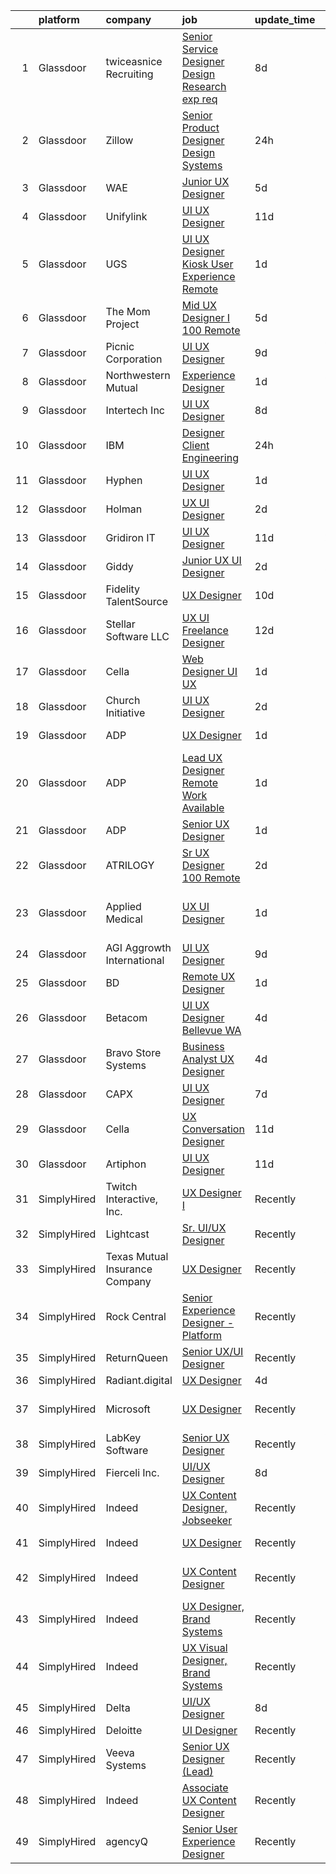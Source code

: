 

|    | platform    | company                        | job                                                                                                                                                                                                                                                                                                                                                                                                                                                                                                                                                                                                                                                                                                                                                                                                                                                                                                                                                                                                                                                                                                                                                                                                                                                                                                                                                                                                                                                                                                             | update_time   | location                   |
|---:|:------------|:-------------------------------|:----------------------------------------------------------------------------------------------------------------------------------------------------------------------------------------------------------------------------------------------------------------------------------------------------------------------------------------------------------------------------------------------------------------------------------------------------------------------------------------------------------------------------------------------------------------------------------------------------------------------------------------------------------------------------------------------------------------------------------------------------------------------------------------------------------------------------------------------------------------------------------------------------------------------------------------------------------------------------------------------------------------------------------------------------------------------------------------------------------------------------------------------------------------------------------------------------------------------------------------------------------------------------------------------------------------------------------------------------------------------------------------------------------------------------------------------------------------------------------------------------------------|:--------------|:---------------------------|
|  1 | Glassdoor   | twiceasnice Recruiting         | [Senior Service Designer  Design Research exp req ](https://www.glassdoor.com/partner/jobListing.htm?pos=130&ao=1110586&s=58&guid=00000181c2d37b63bc36584a65ae226a&src=GD_JOB_AD&t=SR&vt=w&ea=1&cs=1_f7ff0a77&cb=1656831049122&jobListingId=1007961798281&cpc=87034903B3AB482B&jrtk=3-0-1g71d6v1gjrrn801-1g71d6v22ghra800-87da3f9cb7f57cba--6NYlbfkN0AIiLXtwtv0BDns9BiY4ItblantFozdL6jLmLxNvS8mvgNhVHnAPNyrAq-Oa4lglJKKYaj2rBWUovcasuS4RddFJqa-Yxn2T7U0mRCvAYvjISDP8edSOHls5f1Ybe0xLU8TygcPv4ndMhJQwAyUfMlrTQb1e-TLJa3W9aC72RDLCtv7U6AXc4Ov184S5VdlTRshLwXqTvdxawZvEgfW0BNnU5M_QSR4Q8mQ8xEpy0TL76S0cFnS3J0bnrMNXPx3Sm3i42ojmP6YU0L1CBpeolC1N5wwzlXEcVPaZ80QxfwF7eYXr8RHTYeX45xWrXV2L2kMCXbiUj6lkHMAkj04eblVkVzYUkZbvjelsK6XwsyCXiVEZphNv_lminD6J357nv66sXHkIg_4GNsW0JNFxMEm8EPXM45h-IAFVYXsdC4VdWKGcuxaOq0pVDA9frqplZgD3GUofQ1Iy5RXL27PMJU3Da5-yFK1MjCnFw5s3PL2A6SAaa9HQzkD1HamiozJEOW8tPqXY9rgdUnRMqit4XvmNLFGx3aKDBihkdUb2hhgmKUO_ib4btsZ3ZPhJrTYbFTtZcnhzL_lCA%3D%3D)                                                                                                                                                                                                                                                                                                                                                                                                                                                                                                                                        | 8d            | New York State             |
|  2 | Glassdoor   | Zillow                         | [Senior Product Designer  Design Systems](https://www.glassdoor.com/partner/jobListing.htm?pos=126&ao=1110586&s=58&guid=00000181c2d37b63bc36584a65ae226a&src=GD_JOB_AD&t=SR&vt=w&cs=1_905226ee&cb=1656831049121&jobListingId=1007979080441&cpc=334ABAF5D42DC775&jrtk=3-0-1g71d6v1gjrrn801-1g71d6v22ghra800-ba3f6750aa802f40--6NYlbfkN0ANMurRYyPEXg08u6OamUd1Mvhk-zhFSGYIZgoJR86UvYL2v6MoUqae-sD5DnU21vpJD-mHMN10xAyCeArYeS0ODQXUbUf_yi6sNZEGJvlrYvcV1iRwZ0I-aTw-APycus1CobGciV2sKUiOGCvaKMx38yrFcdzefNhymaOUawJ1mhs6S8Wl1q5hYyg6RyAC0b3xnEzRgApgW0A_uC2XVTaYMzFFKaoitoD4W5cSqzIJf-VOE7HHjJg8aPebKt-DIkxZZRZJ3XaA1RSLC1w9twgnQJ1ZMhzfG1TFwWtkjHxoYjY0vsa1-uGHhriLbsuav83A5QJ2vg_jrl-pG_pBGZpPGRl586vsV7hdn93kHMUeS4bMrp-z74la3qxuzCcEnPq4UnzRBH9OUMqPRaL3XYJtuL_gpqOattnNp__DhCqHeRMfPEioRWwPk5g1BztfjyVTkV_oARfsZbqiGbGjRAYduxmEb9cfMgh4qKxtZEisMk0T_k18Id0uaspzG4Iwtr_b6LPOnvSFaO-Pcyc4fVpuTZo4Htjh7SkJbftr91zyhlFdWjrZmRZ-yzgaBnY-pxCfPymaOaMNTf5qG8QZSlS5apBteIhKz5KMaftv4AmkjRE2Np0pxmvEZTXVY76uveQa3zbyfX9ul--WCa1qnt6kb5ey_kU4mVO9wcT9_NqmAJl9IpT8laX2CXMgWFXCA2yuMDQQYPQ7l1C_7sUVWed3C0sQBbxCLLkxelUOcLDJNnMTkw6NtGwd5waXgtXEyc86TI0uB62-oTzatSlQlMN1S80D5V42fH1wrP48367TBI5zBGGZ6qdDrPUgmwXBL3sfqu1ctLXJcrffUV0VY_6yOSPBTXBazMuMG_PwT8k6eQO5UKl_nwywdMxH_HKJjrk%3D)                                                                                                                                                                                                                                     | 24h           | Remote                     |
|  3 | Glassdoor   | WAE                            | [Junior UX Designer](https://www.glassdoor.com/partner/jobListing.htm?pos=121&ao=1110586&s=58&guid=00000181c2d37b63bc36584a65ae226a&src=GD_JOB_AD&t=SR&vt=w&ea=1&cs=1_6caea078&cb=1656831049120&jobListingId=1007965660797&cpc=F793441F64F6F721&jrtk=3-0-1g71d6v1gjrrn801-1g71d6v22ghra800-a0faa841b9636158--6NYlbfkN0Bl9QJxqCZcWcAyXa034HOvbvet4oZucNDN581_ynRfl1w4Z2vSbYLN9J-8UY_LNbis_ahnIvu3LZzg0dHQhvYpikYSaQmSrDh-pRVEZq7olgA9Rdo3oFZ62Wo1_fs6FNnPGqQlfdhvIui1AJpL0-nPVHspIEnfXKUYk_X-lSPOg3qRd2wKNQsugmfAcHK8zbIoM2gQqr057TsSkHY_v3Nl29HlFEaniu5qMVdN8AECONgzdB6Uu0JH8KTKl6u5LLv3WwH4-ZUHwjHqN1i0IosUcouHYzLHA4zaRyR_6Lti6cllN1R6pNanE5dFTND8YQtKFJX5R2rH4awpS_psnohcgRQDkLWJbrU3G-xKy5Kl0HU7hHhH-OG6qHuHMNpP_sVSSCIsND8yAulp1sbqdAV4zzBNowp4vQCQhAHYv4o7fpDrf1Di6G6LOkJMHPSFnxCYasHhZ90O2SB6DcXi-r4AYFeM55A4HpzjM3s-PN4c55c98QhgzS5oqgaXiXGG1SI%3D)                                                                                                                                                                                                                                                                                                                                                                                                                                                                                                                                                                                                                                                     | 5d            | Rochester, NY              |
|  4 | Glassdoor   | Unifylink                      | [UI UX Designer](https://www.glassdoor.com/partner/jobListing.htm?pos=125&ao=1110586&s=58&guid=00000181c2d37b63bc36584a65ae226a&src=GD_JOB_AD&t=SR&vt=w&ea=1&cs=1_a7203ab2&cb=1656831049121&jobListingId=1007954705949&cpc=5EFBB0462F9C6B7A&jrtk=3-0-1g71d6v1gjrrn801-1g71d6v22ghra800-8345601d84ebea1b--6NYlbfkN0DvAcWfG7V1pHyva03dWBytnrLpUwozvI6r2yU4oYTlewjbgBNs_sWRPPVwjFBjT_Ecw3ueYTzyeI4y7lbeGagXdt35_kUzWqZ-VZnLPmck_Fkl8xqmw7Zj_aMMvEN0sMeqRhoc6zx53Kiw5imQHzWRUlv56q4q_4_gu8kbRfqQeUpuis8ZM2Zk3cz6eudyQybPYjt_ku5xG4WOh2acH-wdo1_kCBfbBaaTgJe6bSr5V1M5Ni62ykqPf36FP0tDIFi9YJYmRdmuzMc7vtzGUBxi2YnG90aHrqhWZ65vzFjb7RzdlZ3DIMWh9f-PV7rdHED7A1lxdhoTpSafho9cYWVjTXqGKur5gh-9RG2_Mg6eBqP3N0Nop3eM9n9NiI52TvIgqZJO-lnUUXlwjN2qkG610pvsj9HvfHnPwj6bXdxLOLzZdoVve8a2nprwGJcAwSxoBFNzAv1Fv04D6Dhln9IkDkFSE51yCZCPgjq2v6sFkKh3eBronEJf)                                                                                                                                                                                                                                                                                                                                                                                                                                                                                                                                                                                                                                                                       | 11d           | Remote                     |
|  5 | Glassdoor   | UGS                            | [UI UX Designer  Kiosk User Experience  Remote ](https://www.glassdoor.com/partner/jobListing.htm?pos=129&ao=1110586&s=58&guid=00000181c2d37b63bc36584a65ae226a&src=GD_JOB_AD&t=SR&vt=w&ea=1&cs=1_bdaad0e2&cb=1656831049121&jobListingId=1007977267676&cpc=AF770993EC679D41&jrtk=3-0-1g71d6v1gjrrn801-1g71d6v22ghra800-5ef6f03599c90f60--6NYlbfkN0BrSGnOzXdaIaIVgEHygRMMef6rEkxaFBiJYWZG8Sxh_gkTM4KEV5tRyZj7KslSKlyyw-gx81fh60rzf10xQLyJyZm93O_8m_6xnHeZZ8i568p_Fj9ZLCYycP-jydT6H_jkhE_bNISi2PZmqoIyx6H5Ti-3COZs1ZyEZNQpv2ddzJ3IXOFv8lYOzimHPEiefZMwvwwZ28YixzNPaSARCKv7I4Gpiy1x5I1YvaX8p1Yl-tukc79t08e-NpxwWntGb-cMC9eyVZwVqIMjPNTjZrWidGF4Mra49P88jYcH7iw3citA7Of4YQJKlEdv0eERsPGRVVIfnxUu-cBVkwnNtR3VJnhF07ZDvEkxTqGr8Prk4eDCZLeWEnvAV1tsTqXNXImpmoKV1yxFHHuO-e89lGdp15fcg0aUpmsH2RtVsfPY_tgnE86YHF5RiCXFqrpMFZrraaHImDLF2kJIUb1p8MCZmTWWDqPlUpa36ELF1aUF1ZGizSlkqRODrAGme7hMPXA%3D)                                                                                                                                                                                                                                                                                                                                                                                                                                                                                                                                                                                                                         | 1d            | Remote                     |
|  6 | Glassdoor   | The Mom Project                | [Mid UX Designer I  100  Remote ](https://www.glassdoor.com/partner/jobListing.htm?pos=128&ao=1110586&s=58&guid=00000181c2d37b63bc36584a65ae226a&src=GD_JOB_AD&t=SR&vt=w&cs=1_284c9f8b&cb=1656831049121&jobListingId=1007966616343&cpc=F583A5AE0DDDFE3A&jrtk=3-0-1g71d6v1gjrrn801-1g71d6v22ghra800-705a7655c5bfc224--6NYlbfkN0BDp_epf89aHDQhKpPegNJQ_ldQpEFZQsM9OcONMGxWx6pU56EKHF58QjVdAUvn2gXQbO3Bbblrv-U2URFNqEsYwk0Ciu3IXRZbB3U3ErbEFmg1Xird6gX9WCc7dXSW57vvYjKaAuC3_tBfjpRx8-6D6XhrgDbxcjOI6lrCtXbh8tIYBC-WrcIdVezIu-h9-RmIrRPqZZZO3pwpJr_adkzuvGgyGEMkRmeL3Nvi4T7qgNz8HJcg_Vq0z1FpUWcAHAlu0AZbNKFrBVoEfR6AuzHzvDLoX_zSVXh9Xn37RDsFo6dNgaLYUUmTTLejCtKDKX1Y1SieXnRxhRP2n2kUuo9vvdU0CxQ8w2HV4JZTfpKKE14BWBBn5o0d7g5S1bKyLoiSo_4r_YXDo_HmeXCa1P90vqD4LQNa3kGxQTnjvgCMcAiTTvkCg5XL8xVyFmUyCkfHjhK5qvfDldDFh17ZadEqwRBDtWoIJ6xOP3RjzieRDuHyAm_S0KKDL1I3MmbXPOheIalXV-Lt53aXcuiZGG6XAKd-Y8uHV7bioKSKj2ToS8tfNrffNQZSDpWyD3e7mP8%3D)                                                                                                                                                                                                                                                                                                                                                                                                                                                                                                                                                                             | 5d            | Remote                     |
|  7 | Glassdoor   | Picnic Corporation             | [UI UX Designer](https://www.glassdoor.com/partner/jobListing.htm?pos=103&ao=1110586&s=58&guid=00000181c2d37b63bc36584a65ae226a&src=GD_JOB_AD&t=SR&vt=w&cs=1_842980eb&cb=1656831049117&jobListingId=1007959855137&cpc=A8EA696C92E7776B&jrtk=3-0-1g71d6v1gjrrn801-1g71d6v22ghra800-56d71957f64b4f26--6NYlbfkN0AZhccrYCUSJlZEde1UnGXnwlG1V9FU8luw-eezWnVYrwkZU9Nn3vDPLiBGdKfRfOKqHoH9lNromLxpJWxz1HCnkCbTKREXczUIw_WJJAFekORbwSnros2KrSQTa6eBeFZB4cuIIu-WAB3SvjdzxzFl2gZrXlqeow6F15u3zaXViiRXiPRmPKqvha7j4Nh-Eiw8QoH29bfUQfEBlpux8Kcq9nC5fMRthI6c6tk-D11b7oSAZ5xS0uq48yNQMrLvnvLnIQVC3fD_WGQQUamhPIMc6ucSq4LLUrvSURKgCptpwrweBrDS1-zf80Scn9-o2-VS7A7tO2jx38VJrEe2R7oRdp4fTtbSbAQHabLywcYEx-4tEsTTT3w_vRR8k8A5x7H54-KqOxT-DHYJjpdCE2g6Q3SUpZa78sqmFlPDfJOp0xiCyYdbb4E-cghaKyG2cTg%3D)                                                                                                                                                                                                                                                                                                                                                                                                                                                                                                                                                                                                                                                                                                                              | 9d            | Washington, DC             |
|  8 | Glassdoor   | Northwestern Mutual            | [Experience Designer](https://www.glassdoor.com/partner/jobListing.htm?pos=115&ao=1110586&s=58&guid=00000181c2d37b63bc36584a65ae226a&src=GD_JOB_AD&t=SR&vt=w&cs=1_8d179952&cb=1656831049119&jobListingId=1007976984173&cpc=87034903B3AB482B&jrtk=3-0-1g71d6v1gjrrn801-1g71d6v22ghra800-e334382513343b22--6NYlbfkN0CPX1dKTQ8StIPUnCRd7MwLov4ohnGClR5A5hcQWBFnQgM3cyRwDqcuPI-FkYA5zybc397mwAn3sCYNb6yj4kO7JBe2qbhxMBKjHTF34LHt9QzZ53AFogYICYeVcQgcKfe_nv8pap_F7AL6v6L8HHXQOU4hKxpcPEJHO68bGTCY4azFiFbBP7obf7Tqf4CJ51o8P4L2_5vMzbR_8aoFYqcZRpTc-DjsTtU77bgjuwuZvczDjf-YGKHR63LQbQND2QYQi42T_CDSqMKwj4vBk0xxHNK8vspl8SMdsZyVxXmaqOSp4ivuKieMNUyh9aP1ks12BQdIP2uwOJOxpC1rMPauySMGvGS-cT0D-MtiSIHce9Eqmi-5mycCTRYZvhL2t4VHc0g8TRq2XiUFxFmvLIic_vkDydJyTQqWXOLAlTIbXzcw-mM4u4KyHEKRLXNzkPUTAh10iUUOIHmlyhNtBJsZFYtZIJj6f-dueZEnMwP02keWyYfPPNQdb6JLutufwd5HFumMd13K71hRKGRcRlMfzk6l5SARNLc0GqCvs6pJ4VGy6IQzoVAqMIHt8JKSbk4VBB8MhWd8FdsT32m0qXllRw0Xspmm3irftGuZvljncg%3D%3D)                                                                                                                                                                                                                                                                                                                                                                                                                                                                                                                                           | 1d            | Wisconsin                  |
|  9 | Glassdoor   | Intertech  Inc                 | [UI UX Designer](https://www.glassdoor.com/partner/jobListing.htm?pos=101&ao=1110586&s=58&guid=00000181c2d37b63bc36584a65ae226a&src=GD_JOB_AD&t=SR&vt=w&ea=1&cs=1_5edfe015&cb=1656831049117&jobListingId=1007962072236&cpc=155EB9D5185558AF&jrtk=3-0-1g71d6v1gjrrn801-1g71d6v22ghra800-78a1d7054f60575a--6NYlbfkN0DPtnWd5c3HSXcHE7Q9oJFHp5RQto9btUDg0qVxvc0iqj-fTOFvfyy1ASDi6wx1MLRFKZuqCn0oWFb_YUg9_gQHixz7-UunjvelxgYqfOjCC3bEKi5jKMuP_R0yp6xj-SwrPJPjFxWP82GukHDaXMiFBxo5j3UPfOZe1H9vMPyfwxHXbXjkD5wxDsE6yzyBfs-bH14SOWc6bN_QS3CZopjnyLRymFx1XvrtxY6wwl3SUT5IV0vUulHCaMe2lrkvFT3m0kssdPvK19eM5LesKaq-bVfRm84Hlw1JnPbQ0VE5c-Q37vHs1PFoqmnt50YsIoQ7cikf6LOZ7--9MZbb6Cbl9_Y8-tElEZeyBU1nr_rMgB29Xv660y6pZqXv5XAxw1dbA9CPzkmOkoYVkPfK6rTynoCZ_g2piHDbknkoHj0XkjWmtPc2mX3wxc32VxJGwgdWXuNwq5RkSUNa2bmWMK0fNa9OMM1hVgQPYZKfp3jjLcFb5eNmeael02m9C4OQY-OMpen1RbYuGi1oTaDFm1uGRmusJ3dCjLGAgyAehPFnhYKdXYLypT7LWfyOpU2FQH3cuti3IiMe_vk8PBReVy6m)                                                                                                                                                                                                                                                                                                                                                                                                                                                                                                                                                                       | 8d            | Inver Grove Heights, MN    |
| 10 | Glassdoor   | IBM                            | [Designer   Client Engineering](https://www.glassdoor.com/partner/jobListing.htm?pos=112&ao=1110586&s=58&guid=00000181c2d37b63bc36584a65ae226a&src=GD_JOB_AD&t=SR&vt=w&cs=1_527d527a&cb=1656831049118&jobListingId=1007978713653&cpc=34670CD602BE5E55&jrtk=3-0-1g71d6v1gjrrn801-1g71d6v22ghra800-80f7ea71d5afd6b3--6NYlbfkN0ASsx9s5kYVCGTGnmC6Xh9NWSoe0erEY_uce-MxN6cSfhCFF8tPJks6RQ6ru_yf5NJjQprpBGG12Rx6V59uGPzUTbReaCUwk2L_QxtqePHjXhLHkKKeaT-_7wWIevkHA7upAsC1Zft2OD0ByIv1psZZXCNkme_xaA-Sz8xf0Q-7_8hXkYqxuf95y3iw-Pnic76d9ZZgIDl3zXUNDYlEmWeJyMR3tBX1CgFJ3l_3dd4ELdUj_IBLBJwPCkh715kNNBiHYG1JtcssNpbQ9Md2Xq-ZrxJ2JfM2qK6AQJIvQTJMKCC47ISspGhJ9ZW_IpS9JwgtRa82WVzWauPNAHejuV1c89WuHmysSw5455wITg01oLf26pNJLcEnmq_VcJoEmaf3fCfPjS8ZXeGV6mVF3EUjcmKqekrt2A5arMQAizkduXukIZvnu6Z31b9X4broJHin5dRxR6CiHR_XWA-t1czSxSagfDX728is5dVYWj_P8Oyc7SvhEi35Ge7qt-sKOq-MUv1_bRwPGfI1FwYhfU-1Z2dI7s8fDps7RZf0cJWFEw7Zle_DJ0SoTErtAqYG-Pd1O9FvJI9WLG0J29hzXdS4FCYpaeNLEe3ZjUaqOkYFga5Xhw9q-rUMMAR5YsZxe5bxFfd7oHfb_2Xg9EqBBNGh-oT1WU_gRaQ1IC4wqah0rKCgwH2kKhR0NSmBYuVrMNsJS_4Qt4a5zVOGJDheBI6ldFo7Sc5c6F-75iDN5azbHkB9EqE-wO0oAcs_-r6366KOgPGemy2hX6QvCjs8LhEY4bh3SO1kjJBb4rauzPu1b_ptAJSvmxT-f_2E8fPdRjnQOahwtHqUlEtyiw0aRm0AaCzNaw9nDVb3A1DIbGuUVG8SUX88GQYXtIYvPRZYB5-mvQkEnX23mQHvflm_EwRO4v60ALRNm1NT21HQIuDRcS9xihCDh1rUL_H5BGWsX2AQNGIC50u_iqRwpJh2EoeWiHsPe_xd_GLQv3CzdBcS01FzA060EXcvhSmZO04J_J61nz3rP18Wi_7fhaVtJmnok3vwfL5Lmu-wluuQuurkBxBs_0VlKpiCHrQAHrjp8OEJonfMEXReKP3fCRPWR0gVBui91PbsIU8pFMZxeGblfw%3D%3D) | 24h           | New York, NY               |
| 11 | Glassdoor   | Hyphen                         | [UI   UX Designer](https://www.glassdoor.com/partner/jobListing.htm?pos=107&ao=1110586&s=58&guid=00000181c2d37b63bc36584a65ae226a&src=GD_JOB_AD&t=SR&vt=w&ea=1&cs=1_659456d2&cb=1656831049118&jobListingId=1007976933859&cpc=DFCAFF9DFE7B86C3&jrtk=3-0-1g71d6v1gjrrn801-1g71d6v22ghra800-28e010e3e5224cb4--6NYlbfkN0AEaQrYnbL-KJi1h_7axVVMzKgjw-2MvwjWxRtjm4U7V0LusreD_EKTWoyrYJ_sbrnZpLqu7RhERAj59edA728DU1nfz1C66IthRadgJtNntLLUdUErkl-d2SKrDXgsrBSdDrpG24CbnTXbq3xG1CBea72o4Fv-_0zsCu9m4G3emFGuK2kpc-AAAFrQD59FatenOjK-PuXHJAJ8AGbLPwC4TgiLSbVOKQiqzzef5p7c2YEgEWUu4l9FQ2JXb8fEwTvaUa2mrzvqgusLZ34dIMipEKuWahaTcnhZkj-Tu6no3DirClXGNatQt7RR7eAgeKmX4uLN5k_7OFy0zbJG3Rv5iPnUxhzc6iNCOpcoVSLdb_dcMGS1DnGI_6FnMaLCq3U-YLv_ocGh6dYCClOgK8M9EnGFzGDk9MMTyHfYvFChOZF_ToGixualSDmnjrROcq1ckpLu_H2u66u_w2X3jh9MAUywihOm_5Q_psPUdF0QPgv5fiCtOMyVgoVFRtbFu1QVS_mCeogUiQ%3D%3D)                                                                                                                                                                                                                                                                                                                                                                                                                                                                                                                                                                                                                                         | 1d            | Mission, KS                |
| 12 | Glassdoor   | Holman                         | [UX UI Designer](https://www.glassdoor.com/partner/jobListing.htm?pos=104&ao=1110586&s=58&guid=00000181c2d37b63bc36584a65ae226a&src=GD_JOB_AD&t=SR&vt=w&ea=1&cs=1_8e180a18&cb=1656831049118&jobListingId=1007973642994&cpc=F41FEAB56D215062&jrtk=3-0-1g71d6v1gjrrn801-1g71d6v22ghra800-238feef77c96e465--6NYlbfkN0AKrxVugBVhlJ0S0Z7pE3BPGQID0h4bOx-rxxkQpgeU1Kv1n8-buslZDMXdspg_1sv1_wLs9sAG7DQLN2h3ShBXfr_QsEXPte92ipxE1X9PfQRdZc6i4C0QzdwazTbAreqjImTv4f5ZFjpT4vWSVba9wSTt-IAw0ud_MZHNNmNtdzh9oioCMvi3UwT9rtDuqvWTDGCVi3kXtcB9P9xf8DMy-4TmZ1RgDtho7ubQDWBkc0B0bnIyzT966Tho9QTwJ0F6LTdP5D1MBzEpsBRZtRj7lZhl8S7cWoZe97sxw0Ev-GeTq44DQhyny1viMm3UHinD4AtBG6zlLIAojwTu17EyCOH51rTqLEZOfdJCiTsyEPgjVUwJ7b0pvsfh4QkRDW2uP6tfj_p_Nu4f2NXk1vNBQCIZtuyNNr2KfpnoBqSWm94H81hAfhHNsLUsXPxuBmpdS9Q5oO_LTUwl-kuEZ4-7YNubx_O1ayOpVnZ-ODkrYf8MZJCAKQDKeKHzHtZf-hJVgWras_sRRg%3D%3D)                                                                                                                                                                                                                                                                                                                                                                                                                                                                                                                                                                                                                                           | 2d            | Remote                     |
| 13 | Glassdoor   | Gridiron IT                    | [UI UX Designer](https://www.glassdoor.com/partner/jobListing.htm?pos=127&ao=1110586&s=58&guid=00000181c2d37b63bc36584a65ae226a&src=GD_JOB_AD&t=SR&vt=w&ea=1&cs=1_20d3f9bc&cb=1656831049121&jobListingId=1007954839355&cpc=F41FEAB56D215062&jrtk=3-0-1g71d6v1gjrrn801-1g71d6v22ghra800-88741a5372c29d56--6NYlbfkN0CTHA6cd59lXtQJ-DuZtBHQsSjOn019HaVEc20FtZol1_8bPJW14iotuMuGn0biAaFCRYd0KBwWwBbRFxrBUU4iHa-oNGf6A7UbAHTY1FcqiGJ4ZrJQZG3AHfkfk-6GVMkW-RXN9EtjmLdujMyxw_q26hsxUj3-_z1pMvrT7ZNaJGKBDiggMxAmoMycFegEjLz5k885QCxM0NeKdN7dasr1L7faCvCSaEa4gw3Fj4Dh7S2qDx_U8TXdIjpyXvYTUKC-zW2RmndMZM2r-wARHTPioNNfJ7hcgnPF2CcJmxu9dSsYYVAdqQBFMo_Pu2JbR483Ngi92Rxo2OerD1_PEW2hokDFdqMrstRGxSMXXq7CTUhvaWIsEcu27XoIlzz9gNAimYv6MVdXEWEuMOhnRuX10K3SBogUZ5z3H7R8owELMOTG1EnWCTomy2ge8cMup9vmLLFqsDM5e1uvHs21N7v-y8gy5q8x4EcUi180yR72Rx4EWARQjtfP)                                                                                                                                                                                                                                                                                                                                                                                                                                                                                                                                                                                                                                                                       | 11d           | Arlington, VA              |
| 14 | Glassdoor   | Giddy                          | [Junior UX UI Designer](https://www.glassdoor.com/partner/jobListing.htm?pos=109&ao=1110586&s=58&guid=00000181c2d37b63bc36584a65ae226a&src=GD_JOB_AD&t=SR&vt=w&ea=1&cs=1_6b1bf80c&cb=1656831049118&jobListingId=1007974416848&cpc=632C08DE5A4EA969&jrtk=3-0-1g71d6v1gjrrn801-1g71d6v22ghra800-37bef5c72a8bb29e--6NYlbfkN0Cd5ZvLdai7cR0fypH5_WiGezUQesq24dbKuF0ly35ya5O8NkFj-qrj8XZyDksVYBFPi_n_eZVQdNqys6-ufGkme5U0mHjLoNCIGy5tKdpSldeK6Go227e9-x-9F5fOrRO6dNEhYIFrR0VzmZG6K2cQQy5ahzthntg1IFxfrDsFIsjYWARHQx30jxQVeeoH4QrN-zvR-_Xd4h50RiWnY4g0aHtd20SUpRxECxr3kH9N6oBJReZCIb21ZbJE62AOeUXkzx7tdfeEBlETbq5JYhwc5bI78INWbddZdPDBi6HN1h8ww0nbqymxQ3P7TzEiuEwEhHbYtUozV9mbf8qRys3poZTNMQ6ZQI0PSCt4kgt2zuOXhMN8WhF4XE4F6RP3RlFqTsK3Ed7QsBejvc-VDpOii3NP2354yU5C9Ah48gxlOAIKZphrX8LQgpW9WwO01aQRuzDjo7bk21boHPB6u6cj6nk2z-f06cNmMRiSufEf4ZMB0UdhnTeSoqK5vLgq62Q%3D)                                                                                                                                                                                                                                                                                                                                                                                                                                                                                                                                                                                                                                                  | 2d            | Austin, TX                 |
| 15 | Glassdoor   | Fidelity TalentSource          | [UX Designer](https://www.glassdoor.com/partner/jobListing.htm?pos=111&ao=1110586&s=58&guid=00000181c2d37b63bc36584a65ae226a&src=GD_JOB_AD&t=SR&vt=w&cs=1_dc50950b&cb=1656831049118&jobListingId=1007956281397&cpc=751E07EB93E4E93C&jrtk=3-0-1g71d6v1gjrrn801-1g71d6v22ghra800-fc9d1c6919f03018--6NYlbfkN0AoYXfdOe7El6-Ykny_IbMrQLc_ftZ75MJybi-dJXWXjsCzoyCJRRBVlF9fO0cfHB-gxtfyG0edh1P1Sffj4Go1aPOCCdmR70x6o-o0btp94A839S3XcubrZUzvEoVuj3TbYkYB9xbn8eg5Tey0V4lKLhczuS5XLNx_YH4TB-kKD5Gz90_U23RpkkLMa4P_YiLEKdIPotScrv_m6cwseTSIqCX3l4L5QTXQFuYpUhd6IX0OhXXiuwXLGH3zT7adxdfIMpswbZ1SPKQFg2vGWrRKwJNQdHe-fMIVN5JgrL_B1FDZPU5IiptjmzzdUbTfMFYJplfxiO7vTKJAVrXUD1DfCzVjI3jTQYu9h9smgN4MpKc0cezIBIhL42gCuGsurktv9hW74skDbyZx6_14ztEQjbGs_eZPPtQjSebW1D2od0c5nXPn2rTJ8C0d7v2oAAK1zEE2piJBhD97M6GN9bfj_ZszuHxRvGMJBrBbsAV4u5cjfOTPw0Dn)                                                                                                                                                                                                                                                                                                                                                                                                                                                                                                                                                                                                                                                                               | 10d           | Durham, NC                 |
| 16 | Glassdoor   | Stellar Software  LLC          | [UX UI Freelance Designer](https://www.glassdoor.com/partner/jobListing.htm?pos=106&ao=1110586&s=58&guid=00000181c2d37b63bc36584a65ae226a&src=GD_JOB_AD&t=SR&vt=w&ea=1&cs=1_40d42017&cb=1656831049118&jobListingId=1007952576276&cpc=9DC6E4D8324653EE&jrtk=3-0-1g71d6v1gjrrn801-1g71d6v22ghra800-0eefe25d2b1f7dc5--6NYlbfkN0Ag7T5ST3ToIM5SK6lOY2rFzHbgRvuI6EMUSvvS0odH9JpLNm8vkQ1TWpcn0o2QYP59qNT-uG9FWbkUtyMUZIbg_ZSbtBg-7w-AYJoZxzgKyq3Wps8C_W0e-NpDbyTs-trGtysh5Oy1bP51tfzFZQJIiNKepKy_D0xAp1bcWkSJm--6NxN_349w9-uFQSz73k4t_X5olfQUBXrW97_RMupyXsE_3crquWM7_gKgjtYl0B045Yz0pFw6-krBOHtTPbZWnt-OT-QI-cEvMxSvMm4rrqYS2ectnXHRchUpt8GULstcNq7Z8pYJkXHXiSV5ppC5qdM4OBCkA7FXeyGYPrJVPJYfjln8bW0iB-vOxwQ6GJwwU8JLOBnqZ214zWsNCvjs7U2MbkXsG2JE4ZQOmiqjvz4Sa6JpDzaKbaUrLOy5LeSzSqvrGWY2AXF11OggUe-Wg0aMG-QM6gMQ0QS4-k3X)                                                                                                                                                                                                                                                                                                                                                                                                                                                                                                                                                                                                                                                                                             | 12d           | Remote                     |
| 17 | Glassdoor   | Cella                          | [Web Designer  UI UX ](https://www.glassdoor.com/partner/jobListing.htm?pos=124&ao=1110586&s=58&guid=00000181c2d37b63bc36584a65ae226a&src=GD_JOB_AD&t=SR&vt=w&cs=1_b90e9737&cb=1656831049121&jobListingId=1007976225973&cpc=F41FEAB56D215062&jrtk=3-0-1g71d6v1gjrrn801-1g71d6v22ghra800-4efd2141e39a373e--6NYlbfkN0ABL5jwqrJX8j4-zsE1pdctockIOMh3bUiDojLxDHSgfnyfdrl215GIT9Vdrv6w9UkqaUnU_9MH8C2j_hFAXA_3a4aVS5Uq_hR6F4ak-eK-fikU9juSkNX-UX3bPGghud7CZ6Hx1Q2e1ULcLH0M5aummyK-Ok6-06XTRu6yBN89KHyYSaJsAbYA3l9FBBu1g6JeIDEVuGUSczMSfkZM4MBnpgf5bvsFiSTihRGsUIqjDKYiEA57m3VTPKuP62PIKbMRrNT_ZpPImmNq9XrHZPLktkV0iKXsA03-b7t8pinmvmGGIoN-NGrqfnus5_DtuV9YBUF5gDYLzoUOqGrwexb1UA1gkfEWsjiclpz41DseOBFRsZhb5KCJtAjL0KYPTajSlDvqYD2LX0haTtFbqOwxbWrldRe7bGEwObvj0hiwNP2ngryUtkH4CCQh1dRL1yQRKuybDwx5dEVIFYZWQKQ34PnmO2E6BAZQWH0yzDtdf_Lm0pFekMacwmRav6BGAFmzHfKEQKN7uQzXAgtG56kl3YEEBgaMy1rlvT2A43-peWr1DVsJbCiYf5sZayCNPvOvSJ3Ohge1zkFf6lJA_sM-yZwB1v2fAyVpppXF4P4muIKAihY6fMHdQtUOuuyatTSUQVkcNjYzE4DjdJGc0x6J-SDWLjDo1GiWiE-ARgeEiB-q3FdxlO3NkMNxQiTCz6EUpBiCHLInohicXZtpe3VPpG49kSO34ol5SYzupoAkkI2-MFCi9E4N)                                                                                                                                                                                                                                                                                                                                                                                                      | 1d            | Boston, MA                 |
| 18 | Glassdoor   | Church Initiative              | [UI UX Designer](https://www.glassdoor.com/partner/jobListing.htm?pos=110&ao=1110586&s=58&guid=00000181c2d37b63bc36584a65ae226a&src=GD_JOB_AD&t=SR&vt=w&ea=1&cs=1_75ee6f7b&cb=1656831049118&jobListingId=1007973088819&cpc=9DC6E4D8324653EE&jrtk=3-0-1g71d6v1gjrrn801-1g71d6v22ghra800-d4520361eac4d9f1--6NYlbfkN0C9f_2arVLE-Rd4kzKEfGSPmRzcdOMQdotxSY0xbVeqZZrKqQzlNVP578Pkodo6bdQ_yJAQR5j6f5oQHEOrxnYpeAB9vneFtjkymp7TdaH1bZfKj4mHoRnrH2NtnyQXLPWwwgTB67996rAPmWiOOi7v1NpH_vSnFXmsSFtBUkKOresuHMmpqjUgOUWJvAQvVXBILQbD9Fd8nBY3E34K9oSNGTMrvOl9p77iWXqROr_mCv-I8nYLZpEM3M_WICthbxzNzu3X9sPW3QW9GqCnGlzwmYjyhjoF7Fd1uxn7AHt3jLmwnIegDzNOsAa9xm-577qAW4W7128eicug34MdfIQj35ZiMYI3GN_OsgKMN8eU6Uc8wjvU1FQnc0Fd5ekCxwEnMEbvwMPbpA0xDjLViSND8Q27lUFT_dyzzONUYy1dIW41C12xWj6U4ad9e0P1NZFlLtlUSxWOKFwtlTXfR6hpbL_jlCg4vsyyqav4DRTMRSmboUWRc_lmTrputkVRuSA%3D)                                                                                                                                                                                                                                                                                                                                                                                                                                                                                                                                                                                                                                                         | 2d            | Remote                     |
| 19 | Glassdoor   | ADP                            | [UX Designer](https://www.glassdoor.com/partner/jobListing.htm?pos=116&ao=1110586&s=58&guid=00000181c2d37b63bc36584a65ae226a&src=GD_JOB_AD&t=SR&vt=w&cs=1_9cd41fac&cb=1656831049119&jobListingId=1007977150433&cpc=F41FEAB56D215062&jrtk=3-0-1g71d6v1gjrrn801-1g71d6v22ghra800-9b3e53d23cff57f2--6NYlbfkN0BdBocYeX87Z3tbYO-a3tIUonBsExDdYt9uQcyNDOozXnkVd5hTI060EaJCppxSmEMwCeCVYuJoIhEHmzFV5YoxdTwxXK6NS6hJFQ2HINHk6_uoMcYR_xWf1v7AM8K6HU63TU42wqOSgxIVxr0xSZV-y-R9PMhHsEtS_2t2avjf6EOzyGq7ZoAjc2_wcK9TNvldUcS14J3upEEyxaYi-xe9ZL54dWY4wB6srf1MDC2o4ppMEGN3tBPvmBNxln_eAz6RO4Ds_y0jm_LfmKoBqXeISnSoNnRu_31ImRyTShNV6zurOlllHoyGv1sdGFeqA1XEY9awHoRsSSrz5rcok3sMSxkoR3tIflEoHYbimoTHHd8DkXflsDr4lvgQJcTUbNK2yXz0DOPiBW1XyODb3zu3dYfZyv3RTQ55GMJQR8Lwy0XXXA4GsVG8cWQ5gxLcexGBHlTi6_wQmcBUxm9g_qZC2HQI8cIhsqC_BNao6imAWaSUS7v8CKxyaFU141qfvf32BO5GtgMIQ6VVt35flJNhvPN-LXXyrbJVr-gVbCBKSg%3D%3D)                                                                                                                                                                                                                                                                                                                                                                                                                                                                                                                                                                                                                   | 1d            | Pasadena, CA               |
| 20 | Glassdoor   | ADP                            | [Lead UX Designer  Remote Work Available ](https://www.glassdoor.com/partner/jobListing.htm?pos=123&ao=1110586&s=58&guid=00000181c2d37b63bc36584a65ae226a&src=GD_JOB_AD&t=SR&vt=w&cs=1_ebd28db0&cb=1656831049120&jobListingId=1007977150441&cpc=AC285F3A3ECA6BB0&jrtk=3-0-1g71d6v1gjrrn801-1g71d6v22ghra800-e4a6d38623ce7969--6NYlbfkN0BdBocYeX87Z3tbYO-a3tIUonBsExDdYt9uQcyNDOozXnkVd5hTI060EaJCppxSmEMwCeCVYuJoIp3CClPkvHV6NwxmPKymToXCqAibWYkpaNxgZ5HO3oa3dRzJ2IqFdyaPKt3kW5n0v2u86gsB2CbhZEC3QK1jSpKxHEECTD4LBiajwWbK_E3_bXw8umWvoEPcQtPECo9P8J5oQ7BIaicZp2K01G1vdFiWLnTiYgRUB1OAjs0PZURUb0ORVyRTxP2kRFo6d0Cu9vvArmlKkUW9DFHcnA4GFIYlnhBHC_YpQrKKLB-m__DisqyjuRXHqsucPFWqPLrwuua3goA29PFV0h25dwbe5_oJ8l9nwILbeJ_Q7FbT2MAXgj_bwAQcRq04L1c3w2LzcMjVgGqfY5u-MVyzNip_uvr9ZvyvMGqyCgEwEynvf7trW-mU0fdaSqTpKGhww9dNe9x_cs4KqPd7YBjJbD0ogcIY9AYmUt5MJcKCUP3qHHytxdOAcNaAVp3D-2rD_bfCkrpSL8zsA3bHa-BOxe-OSXn4d2SJ7ktiyA%3D%3D)                                                                                                                                                                                                                                                                                                                                                                                                                                                                                                                                                                                      | 1d            | Roseland, NJ               |
| 21 | Glassdoor   | ADP                            | [Senior UX Designer](https://www.glassdoor.com/partner/jobListing.htm?pos=122&ao=1110586&s=58&guid=00000181c2d37b63bc36584a65ae226a&src=GD_JOB_AD&t=SR&vt=w&cs=1_a02c4c22&cb=1656831049120&jobListingId=1007977150546&cpc=654405A9B1E0A9F5&jrtk=3-0-1g71d6v1gjrrn801-1g71d6v22ghra800-87e673bbfc46b8fe--6NYlbfkN0BdBocYeX87Z3tbYO-a3tIUonBsExDdYt9uQcyNDOozXnkVd5hTI0608q-7R_1Q8O8KYf5D1NZMi3k_EqqXv8jo4S0a0YauSSiH4CmzzF-QdK2-BiFx6UjKNXdPsu83T-CSfo6hzyvxmUKAsRHhJ62by9KImBrCtSQFhb27mQ4_-Zb0bh3SbTnOwYke5gBdnj0Qn3x09lnCQElLbC--m5_U9AWS9qNd3hzq9hcZgsHoBht1IjJF9-u6dCuiVlKo-Wc87U8wIXUB91IfvGUdciO921JIMx8krsj-5tq1R_dqHjeIs0YhIjQF-6k_uRxz0Qdah1nLmueTmWsy3alNKFTT7jWuvBnqXR2TxsQFayRYlrIEMZvkZhxLbJyObxb0R--P5EajskeIIHxV2Td73jTXzSQwMMYp68Q_oUUXvAZ_92NZPuitQKDgFjEXUuHL5mhyOPl_ZoWf20OchCDTuxpuFATQOjZ8a0dnA7MxLYxog_YsQ9KFkbJZtJhtEkrjJKPCgALYh4WEoPBodUfz515HWX7gzio0EQg%3D)                                                                                                                                                                                                                                                                                                                                                                                                                                                                                                                                                                                                                          | 1d            | Parsippany, NJ             |
| 22 | Glassdoor   | ATRILOGY                       | [Sr  UX Designer   100  Remote](https://www.glassdoor.com/partner/jobListing.htm?pos=117&ao=1110586&s=58&guid=00000181c2d37b63bc36584a65ae226a&src=GD_JOB_AD&t=SR&vt=w&ea=1&cs=1_9b93f9c6&cb=1656831049120&jobListingId=1007973250619&cpc=FF950A86FEA5DF54&jrtk=3-0-1g71d6v1gjrrn801-1g71d6v22ghra800-00e40f9258661b48--6NYlbfkN0Coaqwr41TC2LgejnR7Utnytr6GYvK_E0y3WIq7ZdLRae9o-QpJIESlqP3qGLJFeU7_FB7a-ltRnEsYwKaQWlEjrxEnfvcM_8aYWWVua8OmFqXH9MEM4qdE6gB8FNfNTpF3ewi6ciac9kXk47v18LHc7X5KGzoAXU6Ax0SbBVD-iqs6CKpWIOG3JNCp5hqJXvoYTdn9jKKlYL91UTusK-PF8fGFJySGzml6YL0IyAeS_vuX6P7I_eqSYfm1Qd8lwZ972Jm2SD6byzHsUhrEU93EeibBZ7i5jtREMTZDYV1y-DEiTLX8xbIXr-ogXeLuX3JvTYixItGHgKlz867N3Bn3iEJGXBfZIq9j2rQ5KuG0lMNlibCKlPFUHeojXDHD-P1gu93zpOTwyA9exP9nyZi2JtnZH2O1UWoY5KmcZjjHcQXwILLkAYE5XX3Wml5d-Ay3lFzUS0caSyVugz5dKAkhD2wRgdVK96yKw5YYuGSGGF31CBJGqx-UsNJUWEobVuVLXl3YsnRlapxKksXBofKP)                                                                                                                                                                                                                                                                                                                                                                                                                                                                                                                                                                                                                        | 2d            | Remote                     |
| 23 | Glassdoor   | Applied Medical                | [UX UI Designer](https://www.glassdoor.com/partner/jobListing.htm?pos=114&ao=1110586&s=58&guid=00000181c2d37b63bc36584a65ae226a&src=GD_JOB_AD&t=SR&vt=w&ea=1&cs=1_a2ab8f22&cb=1656831049119&jobListingId=1007977674494&cpc=14D5209370AEC984&jrtk=3-0-1g71d6v1gjrrn801-1g71d6v22ghra800-8c0117d7f3eb2182--6NYlbfkN0BIC_5kcTbvtVm0sIRMvbKnENZ774lmUhEY4ff4HxBjcpgve5IKWy4GYjWVvscQ0_2xAmVFAfNzojdB2OFjMe-3sxSYiXeCTV3x_oBcYk8DXJ__XA0UNHVTdstSCnhgZdtScbAyiElF1hao5wDpCmrrYqEYpXN6Eqsc3cBN_BdYzXYEBgW7PfxKEuOKlIeOb7klOcukNI89udYpw43RenDk2lWQnUBFfLE44xagMnkbEFKS-r4lkbJxZIysSp_W-JNcvK8jLLoW-2xjZI9HF4qpZ2vdJ0jo82naEZsMKgjIXaH76da8y0E277bychWgVq4YxX-AOnaxfElxVIiWR35Dyh8H0SgonLtV5x1Gn5syCqSYjKKacY2Xq9FVYXKxV3Hr48eGUZVZpSoXwxLK2avV39Iwnfmq9dKTbMtPHuevI5wIFlxrel49UKbjK3aRz1b0GtBM7xKKQFJ8skVhPecCUmWRz0GpKIzMkkl_SPsj4w5nR998GREeDeRKK8cER7E__xIr5TwXC57SmVyU2fvx)                                                                                                                                                                                                                                                                                                                                                                                                                                                                                                                                                                                                                                       | 1d            | Rancho Santa Margarita, CA |
| 24 | Glassdoor   | AGI   Aggrowth International   | [UI UX Designer](https://www.glassdoor.com/partner/jobListing.htm?pos=118&ao=1110586&s=58&guid=00000181c2d37b63bc36584a65ae226a&src=GD_JOB_AD&t=SR&vt=w&cs=1_32103019&cb=1656831049119&jobListingId=1007959098784&cpc=A0637F14311B9419&jrtk=3-0-1g71d6v1gjrrn801-1g71d6v22ghra800-31a2bb4175abd439--6NYlbfkN0Djn2IX06ySSIMu1gfEBEDPYQmbvGwUh4vHPX3-iaCFfQnsfj8FxF0YxhOo-2lW_WpwFCf_rpYGO4erlWt4IBUluqgCUNB-J8gdmphXRAPqbRpt0rOJHz7vASntDwxE8Q3SUgZSqySB1n5evxZKZUvoZVX1RPXSZYW_8CudaFst9ymiw6KYxMEICVIrbvJcH8hnqIiyBOYlv6287idHqj1ylDSVffxn2HiVqcquzczoLETSHkphsAAa5imfMGPveHFHKosGWMzgVVmr_2IB0vTFu5CDfds101-QLUBq5gNi18gMxCfE-cSUZOLwvZbt1tc9oK1_wRFvPGMr1yUxyyxQEp2M3rfEN_4nmvwNTH9MHV1HHw6BdUZhZxchRKHV4lGscFezU2SylRuRgl1P6doYlgGUykXRd0r7uAkpPn--Qkkr2E6eQ43z5UmIgbMGkOcW5-A41FOd1EhyVTvogOORXxrt4JWDztawPtapyM9md5rJcTe0uCn1k5fu77TeJJax038piW-pz06_JcS9syipTRIySzHzD72aqql3RbTLPc6Yh9QDmgSexT5DFJBKhXU%3D)                                                                                                                                                                                                                                                                                                                                                                                                                                                                                                                                                                                              | 9d            | Lenexa, KS                 |
| 25 | Glassdoor   | BD                             | [Remote UX Designer](https://www.glassdoor.com/partner/jobListing.htm?pos=102&ao=1110586&s=58&guid=00000181c2d37b63bc36584a65ae226a&src=GD_JOB_AD&t=SR&vt=w&cs=1_a49e9333&cb=1656831049117&jobListingId=1007977504263&cpc=F4EED0218A761C36&jrtk=3-0-1g71d6v1gjrrn801-1g71d6v22ghra800-b90078eb66079d10--6NYlbfkN0AcHUfBj75b90Qw44TzDqe4EiDYSSbl4s0FdO1ZkyjPzosLp2ytk1sffb7nvvNiqhh-bueLdALHNdHKrbFdnIJjC6o72aeEMKx_vN3ErgzzC-q6ClUoe1L7mGK4Y1YSyVVIhCSdIZNXVg6DW02HPcLKTXS2k0iT1dzMwrORDw3dr7YS98HFirIQJinBOPxQn01xW5IoqW4Drh8HKGwdryDrQ-NoG_Pl-tbZfYxpLPoj6kEhqOSdqwe5yUoeZJe0K-Y1hAOMrn0PuWz2iOnDmk8-nzcNCkP5D9_lbSRl8gVqIm5nQqt-d_EFiTFtJw_sgZuzvfeW6lGDgMa0JimCV87FmE_QAfShNikHnPAN2VS9jiwsAH_48-9wgXnzXfdFnn2W-xMo_EAFa9F0xxx_AtvC9UQ33jXrohyT82SxPDdNQ8p8jXzn-wGfmE4uyqFWz2jG-5M4cZtSJVIKC85kxQXtfehkuWXxhmU-gVhLgP2pEQkPrnPFQmnETnI_QoNrcewhPRNrRX0fI_BxNnX_6YXg4i6LzlqtlNQCOpsHQ-Yo82pdgyuzBUbDEY4AsfOj1koTlcVtRwQlVPgm6MARQ8PIwPg1wa8s7zk%3D)                                                                                                                                                                                                                                                                                                                                                                                                                                                                                                                                                          | 1d            | San Diego, CA              |
| 26 | Glassdoor   | Betacom                        | [UI UX Designer   Bellevue  WA](https://www.glassdoor.com/partner/jobListing.htm?pos=108&ao=1110586&s=58&guid=00000181c2d37b63bc36584a65ae226a&src=GD_JOB_AD&t=SR&vt=w&ea=1&cs=1_b15ecab9&cb=1656831049118&jobListingId=1007969493567&cpc=0A88B0016E52E137&jrtk=3-0-1g71d6v1gjrrn801-1g71d6v22ghra800-94f3b3522fd1706e--6NYlbfkN0B0Izwt6VbkFFXJJZbiXL6l_AuCgGrFjwKlssrm0oBBAkS6hwzQuY1Oi91sJWQdKXxZNHNeACqtJkXQYZoSb3Cl-Pk_ND08DR8iy7U5xMFow5Oi_l4KLPOwdkw25NilG5bFtX_veM9BDLIvq28DzTKvqg9cBmJIGlJ6ZENotv9ls5Mf6UI8-ifm31kUfs6e0EWN4QE3rehmbWD2bY4hr3RMB9U7Rbr2c5fiGzRATj-5stR1R-rUhbsSQsfhTfoNktGoDy1ukXkny-La2uoufaZtGXzBS0MHZr6qxdqYYIfNCJTcZZ57dtI6o1EjWrqqcUrhKHVIFzgbOMgwc8eIWoEp9QOuUfhRJy5qY_dP4z871SSIT6MQJXGO7BwfoHSk8ANDiV1L78htS6MbeICOmoHqJniU_Dc1bWq80evmLWoDA9CWRK_fcuDZd506mRnISJrMnBbbs5hvPUtoh_EefhtnNVbwwffpnhNIK6baVCxO4HVTrbaANdzO4ZbsrqiccIDeQIKy9Myu9P9q7wQAQdWOJnKzYL72f8UD8BSJefsdnbfPWYR5xaydhvpk0tjztK6AXOetQng-skUnWS1Hn_JOkLKxMT7vyXjwzydBcflzukSZEiUImsoOX3OHu2k8Me6BkzeMXit6cTGBTnxMvEevR4HL1J_FSsnPgNE_Vk2Ot3m8P0j3F-gRDUYC9STBgF4RLEVimZS56TDV4t04ktIdjmHNd3HcymHQg74ESqE5_Hz-tAXZ4ZzRK8iJ0Z1aSQs%3D)                                                                                                                                                                                                                                                                                                                                                                          | 4d            | Bellevue, WA               |
| 27 | Glassdoor   | Bravo Store Systems            | [Business Analyst   UX Designer](https://www.glassdoor.com/partner/jobListing.htm?pos=119&ao=1110586&s=58&guid=00000181c2d37b63bc36584a65ae226a&src=GD_JOB_AD&t=SR&vt=w&ea=1&cs=1_c262d237&cb=1656831049120&jobListingId=1007969173098&cpc=C63BD00756FD6F58&jrtk=3-0-1g71d6v1gjrrn801-1g71d6v22ghra800-533d8b7d450505f9--6NYlbfkN0AtlW_omU2Xx3W-19HQ_drmTKCWebiHnmA5lS5PDL5G8awMIg2UWsynOPnIbHuS-ewp_4SK8JVOqRr1yb46TdYBV65md4cuo8_QiNuMn2n8r5OGFthn-DyAi9J1_imGYMJB-UlzAjXPMzvalesg-pBMhu3Slm_vK1O0dYMu6HR3yC6ywRn2GG6wxw7e5o7i0FfzMhI8wu9oHF9NPe6uAMSvzL4wm40RqTkQlUsRZVbNUMBR8slK3JGlKShoUUH44MqWMY1p74IhP4f1T83SmTsmWMkKO6xqOz-6vVSf0irHYEiSMR63U5PiM0NDWQu_ppQ8C1TzcXhB-ikf5Hbh9hEY6SGnN0_XfPvHRRNIlKC4tUD9S72IQoj5uJIuOmdh8sRoml6LwPicMlO49Pk1xl6e4do4keXJ0nU0yVxlW20s2Q-T9OkZX_eLHkrUY8HafeOLjtvgQd1VLWLQ6UJ41kw3FMHS9qu1AqrBizoch9KfHthHh6TogEn2CVR8HPgCVTYso_-w1fPsRA%3D%3D)                                                                                                                                                                                                                                                                                                                                                                                                                                                                                                                                                                                                                           | 4d            | Remote                     |
| 28 | Glassdoor   | CAPX                           | [UI UX Designer](https://www.glassdoor.com/partner/jobListing.htm?pos=113&ao=1110586&s=58&guid=00000181c2d37b63bc36584a65ae226a&src=GD_JOB_AD&t=SR&vt=w&ea=1&cs=1_d4dae70f&cb=1656831049119&jobListingId=1007963610137&cpc=47CFDC01B3F81FAC&jrtk=3-0-1g71d6v1gjrrn801-1g71d6v22ghra800-3741b7e48eebc2b5--6NYlbfkN0AZiaPZyccuKjlre0e0RaBFeO48J0QExrO5hcuLctOVaEe4jn3sP_uCDkaJ9aMXDjdBLKv55yOmKCyVPjr64NWcjimX-JGM6hSxiWprJdTi6_vLk6x8y4UFdT-cZBn9EMAq75NuovSqtyefscW1QU40hllgczFlJTQYkIma-Pjks_lZlRjBr57U-1_Y-cj3VPXWf3QTebGzYEYXj1RVnBcHBntWwCuRSSOAZwHgBiicbEeywgH5P0EZo4Axb-KhvwrNmNaE-XZtCoi0TRcjtCSbRMvKrG9mSWgAllakeQ32MzqvDwniF10OG3KfBMNhQ5-aqjcjw26plEmB64mNZxrEmBkL34vT7nAmsOCtzzGy70OpB_E-x7l3oDJW4LZV0EJd2XjpGNcdyIeB_OHVU6xaYcgzIg6T4zZDtG8swhx9QcJbB_51J_mdisNMMjUqxgt8Lsy4o1MXbBME5R345SZD6Ea5IQsOCl3y0ZDwC7SnPwivaq79o0Zy)                                                                                                                                                                                                                                                                                                                                                                                                                                                                                                                                                                                                                                                                       | 7d            | Remote                     |
| 29 | Glassdoor   | Cella                          | [UX Conversation Designer](https://www.glassdoor.com/partner/jobListing.htm?pos=120&ao=1110586&s=58&guid=00000181c2d37b63bc36584a65ae226a&src=GD_JOB_AD&t=SR&vt=w&cs=1_aa716e36&cb=1656831049120&jobListingId=1007954322601&cpc=F41FEAB56D215062&jrtk=3-0-1g71d6v1gjrrn801-1g71d6v22ghra800-558f46772747252e--6NYlbfkN0ABL5jwqrJX8j4-zsE1pdctockIOMh3bUiDojLxDHSgfnyfdrl215GIT9Vdrv6w9Ul3bNCk_BbRPk43tiAKKynfLhYnHuFeQjbBQSa-pdThbLnvBq5ie74g9qqK91nInpebbJ1m-U-Dt8sY2YHax_ORXiH_SQkaNr9RuKlgmoWkSq3oQA0fQYL7DH1jT8MErMpUkpKGAlw4wJ3c4tvat0VV8z4UucqR4TcMNaIghXM5Cerf8nRuoNbiOT6MXMApPeKWP9kUoRyg4J7bFi4EE8Fv4fiM_mpUB1qJVl7Za0J0fL-oF2uh0R3evBgleoOdauBFBrRH3DVcrlszJOc4DDE710YapkUNIcGNihbeyAkJMJqFI_okvIVls5BKUs5S007NHO_4Vc9jGlCxjvTojrueD34Nf3AbHgVjELkKn34JwRqwU4VQ5xBEd35FFKiKK4dYlEZ6htXMA-ndg9VMjKBXR86R7FNVN7SxitAl91iily_JBPh18St5Mb1AWX4O00bZ2h_b162TJ8O2W7mUJHRvSTJN-dvmHcejdtX7RrdCLE21Et9_0iUNCFc_RR0j0Nsaj8_oCPxdQ2TO5iUO1lx9vGSuSfCswrHAqxUHaBkKAqyVSwUfhqothKQB5FPy_9ff6A_leF4iADa6AZTc4fByKQQgyqV2Q62F66Z7IfArieqUmj5QE9xFn3X3fup4C3E7BiZAn5RuVQrfYq2Yor9cmj0SLyhxBGQYnnqTpJ138m8LJ00W0phm)                                                                                                                                                                                                                                                                                                                                                                                                  | 11d           | Northbrook, IL             |
| 30 | Glassdoor   | Artiphon                       | [UI UX Designer](https://www.glassdoor.com/partner/jobListing.htm?pos=105&ao=1110586&s=58&guid=00000181c2d37b63bc36584a65ae226a&src=GD_JOB_AD&t=SR&vt=w&ea=1&cs=1_13bee5c8&cb=1656831049118&jobListingId=1007954190531&cpc=26740BCDE5E48596&jrtk=3-0-1g71d6v1gjrrn801-1g71d6v22ghra800-6c2410f70cbb4faf--6NYlbfkN0DdNONLqhA8z6QrX6vw37qu8cGScUjPKwqVQr3YAsb4-7w0lSnzFnKYtgOdXE13Ax0fHU7WxFaue_A0uHyjrVOj__gZavLB4xvcBsXYFAkVwANMmT9KN611eYUvoCgpaJGLAbVbsWQn51iVW_ktBUQdAt_X3uYJvaVVqF1devWBC0wVYeKsW6yeE8DHcLQaF88Uc4aeFYiNhAipvXtITK0wqTNrz-A1X_EiTMfSaa72AJMyD02Gy2jzGd9wn71t67sxjLauocpcekuWn3iPcZmyvJaMAIJaNzUCLeoQozcROWSVtzMymXPEjQ-bQ7cCTQd8JKNDBhJZCc_NBQgf1HZhBVI6q6MNJJAUG17c7ToWc7VrYJJmvi3Q4NGhbwhS7PP4jIBVjtzbBDjO25K3Ur2zlypO_2Dtky98mdtWsib0Gi0kEID0pnKhbyKeZsiT_jBMCVs5JeSoqZwdNABW0VuCokU9MAgM9tsf_4HgXL_vI8IcNQflFhKa)                                                                                                                                                                                                                                                                                                                                                                                                                                                                                                                                                                                                                                                                       | 11d           | Remote                     |
| 31 | SimplyHired | Twitch Interactive, Inc.       | [UX Designer I](https://www.simplyhired.com/job/w0PgOR13sWoHDY1Jvh93r4W3rz6JbTzLxSC3KqgLTlIW5-hUn14zOQ?q=ux+designer)                                                                                                                                                                                                                                                                                                                                                                                                                                                                                                                                                                                                                                                                                                                                                                                                                                                                                                                                                                                                                                                                                                                                                                                                                                                                                                                                                                                           | Recently      | San Francisco, CA          |
| 32 | SimplyHired | Lightcast                      | [Sr. UI/UX Designer](https://www.simplyhired.com/job/Blop_cIHsU0b3MTPkNvmM7G0Tdp6axGJLSrzu3TsOhXnzGnzcarlkQ?q=ux+designer)                                                                                                                                                                                                                                                                                                                                                                                                                                                                                                                                                                                                                                                                                                                                                                                                                                                                                                                                                                                                                                                                                                                                                                                                                                                                                                                                                                                      | Recently      | Remote                     |
| 33 | SimplyHired | Texas Mutual Insurance Company | [UX Designer](https://www.simplyhired.com/job/V9orN8KaL5MNOWD_12im7SrRlbRzNM3ROZolz_PcD79L2xunJ6hpPw?q=ux+designer)                                                                                                                                                                                                                                                                                                                                                                                                                                                                                                                                                                                                                                                                                                                                                                                                                                                                                                                                                                                                                                                                                                                                                                                                                                                                                                                                                                                             | Recently      | Austin, TX                 |
| 34 | SimplyHired | Rock Central                   | [Senior Experience Designer - Platform](https://www.simplyhired.com/job/alolWizv0W4qiWg_sx4PQc0K3PlY3ygKtI2QISrytGkJECpv345yYw?q=ux+designer)                                                                                                                                                                                                                                                                                                                                                                                                                                                                                                                                                                                                                                                                                                                                                                                                                                                                                                                                                                                                                                                                                                                                                                                                                                                                                                                                                                   | Recently      | Detroit, MI                |
| 35 | SimplyHired | ReturnQueen                    | [Senior UX/UI Designer](https://www.simplyhired.com/job/Ny1GneB6RrcsBpQdee8rr4myZOR7nFCqkfZB-fgX_OGyXzU7e-wOpQ?q=ux+designer)                                                                                                                                                                                                                                                                                                                                                                                                                                                                                                                                                                                                                                                                                                                                                                                                                                                                                                                                                                                                                                                                                                                                                                                                                                                                                                                                                                                   | Recently      | Ramsey, NJ                 |
| 36 | SimplyHired | Radiant.digital                | [UX Designer](https://www.simplyhired.com/job/K4kYRWrAZBtyEKOOMrXPKDrzVFFs7_TgN8C_V94rD8uqcCQTy9Px_w?q=ux+designer)                                                                                                                                                                                                                                                                                                                                                                                                                                                                                                                                                                                                                                                                                                                                                                                                                                                                                                                                                                                                                                                                                                                                                                                                                                                                                                                                                                                             | 4d            | Remote                     |
| 37 | SimplyHired | Microsoft                      | [UX Designer](https://www.simplyhired.com/job/y3yZNkXRGmRiPSpBqvwOl8Q3U8wNCyWqaVqB5h31UVZmDwLhPtUJxQ?q=ux+designer)                                                                                                                                                                                                                                                                                                                                                                                                                                                                                                                                                                                                                                                                                                                                                                                                                                                                                                                                                                                                                                                                                                                                                                                                                                                                                                                                                                                             | Recently      | Berkeley, CA +2 locations  |
| 38 | SimplyHired | LabKey Software                | [Senior UX Designer](https://www.simplyhired.com/job/1Sb1F07gkcoYvDkxozIfGgYSpFEbxhfg058UdQNPx4izlU_I9m6Wjw?q=ux+designer)                                                                                                                                                                                                                                                                                                                                                                                                                                                                                                                                                                                                                                                                                                                                                                                                                                                                                                                                                                                                                                                                                                                                                                                                                                                                                                                                                                                      | Recently      | Washington State           |
| 39 | SimplyHired | Fierceli Inc.                  | [UI/UX Designer](https://www.simplyhired.com/job/4mPUVp9vxF3mJYKFcT1rrol9Wae_aOm6KyPlvQzGE6rdo8ZB3-RdnA?q=ux+designer)                                                                                                                                                                                                                                                                                                                                                                                                                                                                                                                                                                                                                                                                                                                                                                                                                                                                                                                                                                                                                                                                                                                                                                                                                                                                                                                                                                                          | 8d            | Remote                     |
| 40 | SimplyHired | Indeed                         | [UX Content Designer, Jobseeker](https://www.simplyhired.com/job/c4iVL5LRXjz_GEjfhkemsjoYlO5b5eqDuNw6fNBGN2VUZ228ghEQBQ?q=ux+designer)                                                                                                                                                                                                                                                                                                                                                                                                                                                                                                                                                                                                                                                                                                                                                                                                                                                                                                                                                                                                                                                                                                                                                                                                                                                                                                                                                                          | Recently      | United States              |
| 41 | SimplyHired | Indeed                         | [UX Designer](https://www.simplyhired.com/job/7GiZIE7D3Vdy_WwQaWJKRxT3iPyT6Rqzli4Zo5eTP3IEz4tsOt1bKA?q=ux+designer)                                                                                                                                                                                                                                                                                                                                                                                                                                                                                                                                                                                                                                                                                                                                                                                                                                                                                                                                                                                                                                                                                                                                                                                                                                                                                                                                                                                             | Recently      | United States              |
| 42 | SimplyHired | Indeed                         | [UX Content Designer](https://www.simplyhired.com/job/kaWEdSysmPjyKAwLRskDb8-VXDJDBDBSbGgMFjgZ5uHnOg424xab0w?q=ux+designer)                                                                                                                                                                                                                                                                                                                                                                                                                                                                                                                                                                                                                                                                                                                                                                                                                                                                                                                                                                                                                                                                                                                                                                                                                                                                                                                                                                                     | Recently      | United States +2 locations |
| 43 | SimplyHired | Indeed                         | [UX Designer, Brand Systems](https://www.simplyhired.com/job/KwBgHjmBOTUdoZAZMrUtugMc9DWYfwgQZA3L9AGTfVnbL7N3KBlA1Q?q=ux+designer)                                                                                                                                                                                                                                                                                                                                                                                                                                                                                                                                                                                                                                                                                                                                                                                                                                                                                                                                                                                                                                                                                                                                                                                                                                                                                                                                                                              | Recently      | United States              |
| 44 | SimplyHired | Indeed                         | [UX Visual Designer, Brand Systems](https://www.simplyhired.com/job/3G3Z3Zhs4cvAQTzitT6ANLq8Soifeyg3_Sjbz0VMZN4sGjEDoT7n9Q?q=ux+designer)                                                                                                                                                                                                                                                                                                                                                                                                                                                                                                                                                                                                                                                                                                                                                                                                                                                                                                                                                                                                                                                                                                                                                                                                                                                                                                                                                                       | Recently      | United States              |
| 45 | SimplyHired | Delta                          | [UI/UX Designer](https://www.simplyhired.com/job/kX2yZk3voC0Dy2smoadteOisaYu4sPTz5P1CYwnLLQRatZR0CgNytA?q=ux+designer)                                                                                                                                                                                                                                                                                                                                                                                                                                                                                                                                                                                                                                                                                                                                                                                                                                                                                                                                                                                                                                                                                                                                                                                                                                                                                                                                                                                          | 8d            | Remote                     |
| 46 | SimplyHired | Deloitte                       | [UI Designer](https://www.simplyhired.com/job/m2lip-CYexBwKN9z39oOFrcUVZRWZl37SJFZyF8Sysv32EJXA8r9oA?q=ux+designer)                                                                                                                                                                                                                                                                                                                                                                                                                                                                                                                                                                                                                                                                                                                                                                                                                                                                                                                                                                                                                                                                                                                                                                                                                                                                                                                                                                                             | Recently      | Denver, CO                 |
| 47 | SimplyHired | Veeva Systems                  | [Senior UX Designer (Lead)](https://www.simplyhired.com/job/zotqg0LNyggwCvIVEN0GQD5X9uMwPE4Ruxm9_8sypuf_l-NU82U_IQ?q=ux+designer)                                                                                                                                                                                                                                                                                                                                                                                                                                                                                                                                                                                                                                                                                                                                                                                                                                                                                                                                                                                                                                                                                                                                                                                                                                                                                                                                                                               | Recently      | Boston, MA                 |
| 48 | SimplyHired | Indeed                         | [Associate UX Content Designer](https://www.simplyhired.com/job/jTL8TTzm9pord3R-G2SUEA9b5BokXNkRRgFHO_h6K3y7OuMiqqNSBA?q=ux+designer)                                                                                                                                                                                                                                                                                                                                                                                                                                                                                                                                                                                                                                                                                                                                                                                                                                                                                                                                                                                                                                                                                                                                                                                                                                                                                                                                                                           | Recently      | United States              |
| 49 | SimplyHired | agencyQ                        | [Senior User Experience Designer](https://www.simplyhired.com/job/cIDtvicOoH53aMYEP0Ljm-akwv5PTKqGSpFWDKdyocaD4666RjrRkA?q=ux+designer)                                                                                                                                                                                                                                                                                                                                                                                                                                                                                                                                                                                                                                                                                                                                                                                                                                                                                                                                                                                                                                                                                                                                                                                                                                                                                                                                                                         | Recently      | Bethesda, MD               |